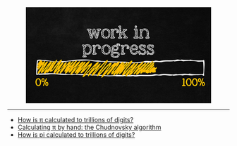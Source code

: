 <!--
Maintainer:   jeffskinnerbox@yahoo.com / www.jeffskinnerbox.me
Version:      0.0.0
-->


<div align="center">
<img src="https://raw.githubusercontent.com/jeffskinnerbox/blog/main/content/images/banners-bkgrds/work-in-progress.jpg" title="These materials require additional work and are not ready for general use." align="center" width=420px height=219px>
</div>


-----



* [How is π calculated to trillions of digits?](https://www.youtube.com/watch?v=jAucKnCwxio)
* [Calculating π by hand: the Chudnovsky algorithm](https://www.youtube.com/watch?v=LhlqCJjbEa0)
* [How is pi calculated to trillions of digits?](https://www.youtube.com/watch?v=xowA7Z5aee0)

